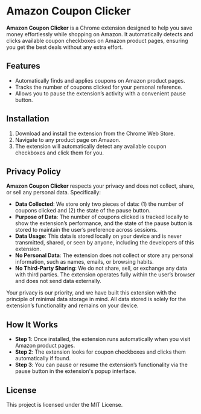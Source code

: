 
# Amazon Coupon Clicker

**Amazon Coupon Clicker** is a Chrome extension designed to help you save money effortlessly while shopping on Amazon. It automatically detects and clicks available coupon checkboxes on Amazon product pages, ensuring you get the best deals without any extra effort.

## Features

- Automatically finds and applies coupons on Amazon product pages.
- Tracks the number of coupons clicked for your personal reference.
- Allows you to pause the extension’s activity with a convenient pause button.

## Installation

1. Download and install the extension from the Chrome Web Store.
2. Navigate to any product page on Amazon.
3. The extension will automatically detect any available coupon checkboxes and click them for you.

## Privacy Policy

**Amazon Coupon Clicker** respects your privacy and does not collect, share, or sell any personal data. Specifically:

- **Data Collected**: We store only two pieces of data: (1) the number of coupons clicked and (2) the state of the pause button.
- **Purpose of Data**: The number of coupons clicked is tracked locally to show the extension’s performance, and the state of the pause button is stored to maintain the user’s preference across sessions.
- **Data Usage**: This data is stored locally on your device and is never transmitted, shared, or seen by anyone, including the developers of this extension.
- **No Personal Data**: The extension does not collect or store any personal information, such as names, emails, or browsing habits.
- **No Third-Party Sharing**: We do not share, sell, or exchange any data with third parties. The extension operates fully within the user’s browser and does not send data externally.
  
Your privacy is our priority, and we have built this extension with the principle of minimal data storage in mind. All data stored is solely for the extension’s functionality and remains on your device.

## How It Works

- **Step 1**: Once installed, the extension runs automatically when you visit Amazon product pages.
- **Step 2**: The extension looks for coupon checkboxes and clicks them automatically if found.
- **Step 3**: You can pause or resume the extension’s functionality via the pause button in the extension's popup interface.

## License

This project is licensed under the MIT License.
